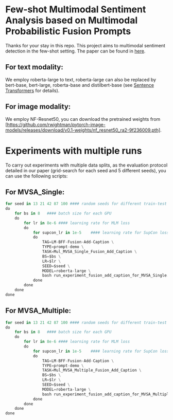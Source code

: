 # Few-shot Multimodal Sentiment Analysis based on Multimodal Probabilistic Fusion Prompts

Thanks for your stay in this repo. This project aims to multimodal sentiment detection in the few-shot setting. The paper can be found in [here](https://arxiv.org/abs/2211.06607).

## For text modality:
We employ roberta-large to text, roberta-large can also be replaced by bert-base, bert-large, roberta-base and distilbert-base (see [Sentence Transformers](https://github.com/UKPLab/sentence-transformers) for details).
## For image modality:
We employ NF-Resnet50, you can download the pretrained weights from [https://github.com/rwightman/pytorch-image-models/releases/download/v0.1-weights/nf_resnet50_ra2-9f236009.pth].

# Experiments with multiple runs

To carry out experiments with multiple data splits, as the evaluation protocol detailed in our paper (grid-search for each seed and 5 different seeds), you can use the following scripts:

## For MVSA_Single:

``` python
for seed in 13 21 42 87 100 #### random seeds for different train-test splits
do
    for bs in 8   #### batch size for each GPU
    do
        for lr in 8e-6 #### learning rate for MLM loss 
        do
            for supcon_lr in 1e-5    #### learning rate for SupCon loss
            do
                TAG=LM-BFF-Fusion-Add-Caption \
                TYPE=prompt-demo \
                TASK=Mul_MVSA_Single_Fusion_Add_Caption \
                BS=$bs \
                LR=$lr \
                SEED=$seed \
                MODEL=roberta-large \
                bash run_experiment_fusion_add_caption_for_MVSA_Single.sh "--max_seq_length 256 --demo_filter --demo_filter_model sbert-roberta-large --num_sample 4"
            done
        done
    done
done
```

## For MVSA_Multiple:

``` python
for seed in 13 21 42 87 100 #### random seeds for different train-test splits
do
    for bs in 8   #### batch size for each GPU
    do
        for lr in 8e-6 #### learning rate for MLM loss
        do
            for supcon_lr in 1e-5    #### learning rate for SupCon loss
            do
                TAG=LM-BFF-Fusion-Add-Caption \
                TYPE=prompt-demo \
                TASK=Mul_MVSA_Multiple_Fusion_Add_Caption \
                BS=$bs \
                LR=$lr \
                SEED=$seed \
                MODEL=roberta-large \
                bash run_experiment_fusion_add_caption_for_MVSA_Multiple.sh "--max_seq_length 256 --demo_filter --demo_filter_model sbert-roberta-large --num_sample 4"
            done
        done
    done
done
```
